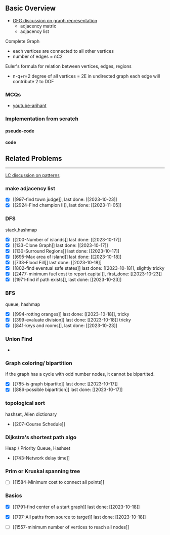 ## Basic Overview
- [GFG discussion on graph representation](https://www.geeksforgeeks.org/graph-and-its-representations/)
	- adjacency matrix
	- adjacency list

Complete Graph
- each vertices are connected to all other vertices
- number of edges = nC2

 Euler's formula for relation between vertices, edges, regions
- n-q+r=2
degree of all vertices = 2E
in undirected graph each edge will contribute 2 to DOF

### MCQs
- [youtube-arihant](https://www.youtube.com/watch?v=65xbJTJvyHI&t=37s)

### Implementation from scratch
#### pseudo-code

#### code

## Related Problems
---
[LC discussion on patterns](https://leetcode.com/discuss/study-guide/655708/Graph-For-Beginners-Problems-or-Pattern-or-Sample-Solutions)

### make adjacency list 
- [x] [[997-find town judge]], last done: [[2023-10-23]]
- [x] [[2924-Find champion II]], last done: [[2023-11-05]]

### DFS
stack,hashmap
- [x] [[200-Number of islands]] last done: [[2023-10-17]]
- [x] [[133-Clone Graph]] last done: [[2023-10-17]]
- [x] [[130-Surround Regions]] last done: [[2023-10-17]]
- [x] [[695-Max area of island]] last done: [[2023-10-18]]
- [x] [[733-Flood Fill]] last done: [[2023-10-18]]
- [x] [[802-find eventual safe states]] last done: [[2023-10-18]], slightly tricky
- [x] [[2477-minimum fuel cost to report capital]], first_done: [[2023-10-23]]
- [x] [[1971-find if path exists]], last done: [[2023-10-23]]

### BFS
queue, hashmap
- [x] [[994-rotting oranges]] last done: [[2023-10-18]], tricky
- [x] [[399-evaluate division]] last done: [[2023-10-18]] tricky
- [x] [[841-keys and rooms]], last done: [[2023-10-23]]
### Union Find
-

### Graph coloring/ bipartition
if the graph has a cycle with odd number nodes, it cannot be bipartited.
- [x] [[785-is graph bipartite]] last done: [[2023-10-17]]
- [x] [[886-possible bipartition]] last done: [[2023-10-17]]
### topological sort
hashset, Alien dictionary
- [[207-Course Schedule]]

### Dijkstra's shortest path algo
Heap / Priority Queue, Hashset
- [[743-Network delay time]]
### Prim or Kruskal spanning tree
- [ ] [[1584-Minimum cost to connect all points]]


### Basics
- [x] [[1791-find center of a start graph]] last done: [[2023-10-18]]
- [x] [[797-All paths from source to target]] last done: [[2023-10-18]]
- [ ] [[1557-minimum number of vertices to reach all nodes]]


